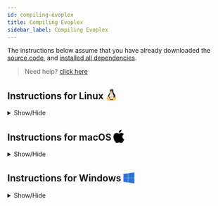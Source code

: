 ```yaml
---
id: compiling-evoplex
title: Compiling Evoplex
sidebar_label: Compiling Evoplex
---
```


The instructions below assume that you have already downloaded the [source code](getting-source-code), and [installed all dependencies](installing-dependencies).

> Need help? [click here](/help)

## Instructions for Linux <img src="/img/linux-logo.png" width="25" style="vertical-align: sub;">
<details><summary>Show/Hide</summary>

Assuming you are at `/home/you/evoplex/` and the source code is at `/home/you/evoplex/evoplex/`, run the commands below.
``` bash
mkdir build
cd build
cmake ../evoplex/
make -j8
```

To run Evoplex:
``` bash
./bin/evoplex
```
</details>


## Instructions for macOS <img src="/img/apple-logo.svg" width="25" style="vertical-align: sub;">
<details><summary>Show/Hide</summary>

Assuming you are at `/Users/you/evoplex/` and the source code is at `/Users/you/evoplex/evoplex/`, run the commands below.
``` bash
mkdir build
cd build
cmake ../evoplex/
make -j8
```

To run Evoplex:
``` bash
./bin/evoplex.app/Contents/MacOS/evoplex
```
</details>


## Instructions for Windows <img src="/img/windows-logo.png" width="25" style="vertical-align: sub;">
<details><summary>Show/Hide</summary>

### Building from the command-line
If you installed [Git](https://gitforwindows.org/) and all [dependencies](installing-dependencies) correctly, you should have Git Bash installed on your computer.
1. Open Git Bash
2. access the root Evoplex directory, eg., `cd /c/evoplex/`
3. create a build directory and access it, ie., `mkdir build && cd build`
4. assuming the repository is at `C:/evoplex/evoplex`; run cmake to generate the build files
    ``` bash
    cmake.exe -G"Visual Studio 15 2017 Win64" ../evoplex
    ```
5. Finally, build it!
    ``` bash
    cmake.exe --build . --config Release --target ALL_BUILD -- /maxcpucount:8
    ```
6. Now, to run Evoplex: `./releases/evoplex`

### Building with QtCreator

#### I. Configuring QtCreator
If you installed all [dependencies](installing-dependencies) correctly,
1. In QtCreator, open `Tools => Options...` in the toolbar
2. Open the 'Kits' tab in the `Build&Run` panel.
3. Click on the auto-detected kit (eg., *Desktop Qt 5.9.5 MSVC2017 64bit*)
    1. Make sure the compiler (C and C++) is set correctly. For example:
        * C ``Microsoft Visual C++ Compiler 15.0 (amd64)``
        * C++ ``Microsoft Visual C++ Compiler 15.0 (amd64)``
    2. Make sure that the path to the `CMake Tool` was detected (eg., `C:\Program Files\CMake\bin\cmake.exe`)
    3. Make sure the CMake generator is set to your version of Visual Studio (eg., `Visual Studio 15 2017 Win64`). Leave the fields `Platform` and `Toolset` blank.
4. Click OK

#### II. Configuring QtCreator for Evoplex
1. In the toolbar, click on `File => Open File or Project...`
2. In the `C:\evoplex\evoplex\` directory, select the `CMakeLists.txt` file
3. Open the `Projects` panel (it may open automatically when you first open the CMake file)
    * Select the desired modes (eg., Release)
    * Choose the directory in which Evoplex will be built (eg., `C:/evoplex/evoplex/build/`)
    * Click on `Configure Project`
4. Wait until the project loads, go back to the 'Projects' panel. There, make sure you target `ALL_BUILD` in the build steps. Optionally, you may want to set the `/maxcpucount:N` variable to build it in parallel, where N is the number of working threads.
<p align="center">
  <img alt="QtCreator" src="/img/qtcreator-windows-settings.png">
</p>
</details>
